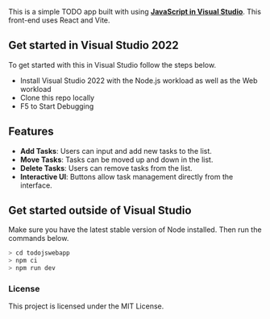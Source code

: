 This is a simple TODO app built with using **[JavaScript in Visual Studio](https://learn.microsoft.com/en-us/visualstudio/javascript/javascript-in-visual-studio?view=vs-2022)**.
This front-end uses React and Vite.

## Get started in Visual Studio 2022
To get started with this in Visual Studio follow the steps below.

- Install Visual Studio 2022 with the Node.js workload as well as the Web workload
- Clone this repo locally
- F5 to Start Debugging

## Features

- **Add Tasks**: Users can input and add new tasks to the list.
- **Move Tasks**: Tasks can be moved up and down in the list.
- **Delete Tasks**: Users can remove tasks from the list.
- **Interactive UI**: Buttons allow task management directly from the interface.

## Get started outside of Visual Studio

Make sure you have the latest stable version of Node installed. Then run the commands below.

```bash
> cd todojswebapp
> npm ci
> npm run dev
```

### License

This project is licensed under the MIT License.
